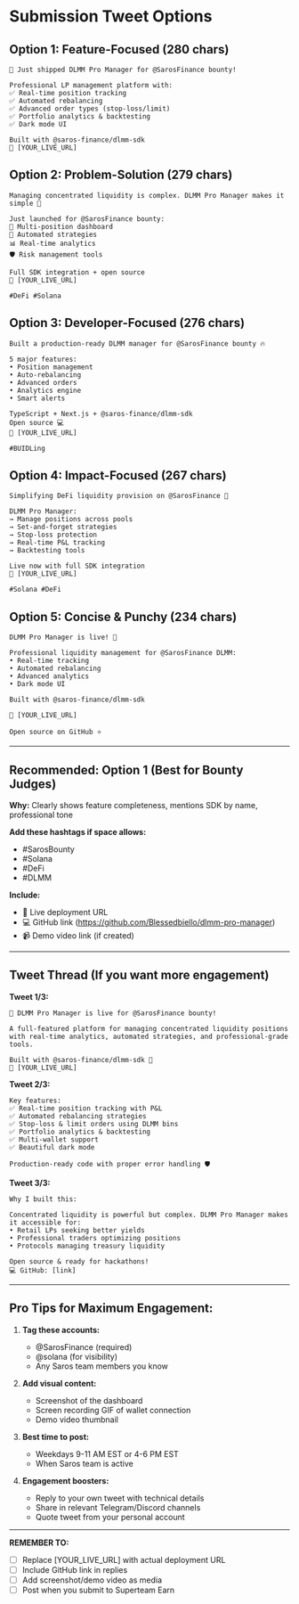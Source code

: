 # Submission Tweet Options

## Option 1: Feature-Focused (280 chars)
```
🚀 Just shipped DLMM Pro Manager for @SarosFinance bounty!

Professional LP management platform with:
✅ Real-time position tracking
✅ Automated rebalancing
✅ Advanced order types (stop-loss/limit)
✅ Portfolio analytics & backtesting
✅ Dark mode UI

Built with @saros-finance/dlmm-sdk
🔗 [YOUR_LIVE_URL]
```

## Option 2: Problem-Solution (279 chars)
```
Managing concentrated liquidity is complex. DLMM Pro Manager makes it simple 💎

Just launched for @SarosFinance bounty:
🎯 Multi-position dashboard
🤖 Automated strategies
📊 Real-time analytics
🛡️ Risk management tools

Full SDK integration + open source
🔗 [YOUR_LIVE_URL]

#DeFi #Solana
```

## Option 3: Developer-Focused (276 chars)
```
Built a production-ready DLMM manager for @SarosFinance bounty 🔥

5 major features:
• Position management
• Auto-rebalancing
• Advanced orders
• Analytics engine
• Smart alerts

TypeScript + Next.js + @saros-finance/dlmm-sdk
Open source 💻
🔗 [YOUR_LIVE_URL]

#BUIDLing
```

## Option 4: Impact-Focused (267 chars)
```
Simplifying DeFi liquidity provision on @SarosFinance 🌊

DLMM Pro Manager:
→ Manage positions across pools
→ Set-and-forget strategies
→ Stop-loss protection
→ Real-time P&L tracking
→ Backtesting tools

Live now with full SDK integration
🔗 [YOUR_LIVE_URL]

#Solana #DeFi
```

## Option 5: Concise & Punchy (234 chars)
```
DLMM Pro Manager is live! 🎯

Professional liquidity management for @SarosFinance DLMM:
• Real-time tracking
• Automated rebalancing
• Advanced analytics
• Dark mode UI

Built with @saros-finance/dlmm-sdk

🔗 [YOUR_LIVE_URL]

Open source on GitHub ⭐
```

---

## Recommended: Option 1 (Best for Bounty Judges)

**Why:** Clearly shows feature completeness, mentions SDK by name, professional tone

**Add these hashtags if space allows:**
- #SarosBounty
- #Solana
- #DeFi
- #DLMM

**Include:**
- 🔗 Live deployment URL
- 💻 GitHub link (https://github.com/Blessedbiello/dlmm-pro-manager)
- 📹 Demo video link (if created)

---

## Tweet Thread (If you want more engagement)

**Tweet 1/3:**
```
🚀 DLMM Pro Manager is live for @SarosFinance bounty!

A full-featured platform for managing concentrated liquidity positions with real-time analytics, automated strategies, and professional-grade tools.

Built with @saros-finance/dlmm-sdk 💎
🔗 [YOUR_LIVE_URL]
```

**Tweet 2/3:**
```
Key features:
✅ Real-time position tracking with P&L
✅ Automated rebalancing strategies
✅ Stop-loss & limit orders using DLMM bins
✅ Portfolio analytics & backtesting
✅ Multi-wallet support
✅ Beautiful dark mode

Production-ready code with proper error handling 🛡️
```

**Tweet 3/3:**
```
Why I built this:

Concentrated liquidity is powerful but complex. DLMM Pro Manager makes it accessible for:
• Retail LPs seeking better yields
• Professional traders optimizing positions
• Protocols managing treasury liquidity

Open source & ready for hackathons!
💻 GitHub: [link]
```

---

## Pro Tips for Maximum Engagement:

1. **Tag these accounts:**
   - @SarosFinance (required)
   - @solana (for visibility)
   - Any Saros team members you know

2. **Add visual content:**
   - Screenshot of the dashboard
   - Screen recording GIF of wallet connection
   - Demo video thumbnail

3. **Best time to post:**
   - Weekdays 9-11 AM EST or 4-6 PM EST
   - When Saros team is active

4. **Engagement boosters:**
   - Reply to your own tweet with technical details
   - Share in relevant Telegram/Discord channels
   - Quote tweet from your personal account

---

**REMEMBER TO:**
- [ ] Replace [YOUR_LIVE_URL] with actual deployment URL
- [ ] Include GitHub link in replies
- [ ] Add screenshot/demo video as media
- [ ] Post when you submit to Superteam Earn
